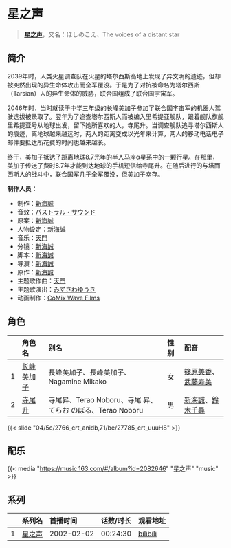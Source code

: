 # 星之声


> <u>**[星之声](https://bgm.tv/subject/1936)**</u>，又名：ほしのこえ、The voices of a distant star

## 简介

2039年时，人类火星调查队在火星的塔尔西斯高地上发现了异文明的遗迹，但却被突然出现的异生命体攻击而全军覆没。于是为了对抗被命名为塔尔西斯（Tarsian）人的异生命体的威胁，联合国组成了联合国宇宙军。

2046年时，当时就读于中学三年级的长峰美加子参加了联合国宇宙军的机器人驾驶选拔被录取了。翌年为了追查塔尔西斯人而被编入里希提亚舰队，跟着舰队旗舰里希提亚号从地球出发，留下她所喜欢的人，寺尾升。当调查舰队追寻塔尔西斯人的痕迹，离地球越来越远时，两人的距离变成以光年来计算，两人的移动电话电子邮件要抵达所花费的时间也越来越长。

终于，美加子抵达了距离地球8.7光年的半人马座α星系中的一颗行星。在那里，美加子传送了费时8.7年才能到达地球的手机短信给寺尾升。在随后进行的与塔而西斯人的战斗中，联合国军几乎全军覆没，但美加子幸存。

**制作人员：**
- 制作：[新海誠](https://bgm.tv/person/2064)
- 音效：[パストラル・サウンド](https://bgm.tv/person/20096)
- 原案：[新海誠](https://bgm.tv/person/2064)
- 人物设定：[新海誠](https://bgm.tv/person/2064)
- 音乐：[天門](https://bgm.tv/person/2065)
- 分镜：[新海誠](https://bgm.tv/person/2064)
- 脚本：[新海誠](https://bgm.tv/person/2064)
- 导演：[新海誠](https://bgm.tv/person/2064)
- 原作：[新海誠](https://bgm.tv/person/2064)
- 主题歌作曲：[天門](https://bgm.tv/person/2065)
- 主题歌演出：[みずさわゆうき](https://bgm.tv/person/14627)
- 动画制作：[CoMix Wave Films](https://bgm.tv/person/2153)

## 角色

|     |   角色名   |   别名  | 性别 |  配音  |
|:--- |:------  |:----      |:---  |:--   |
| 1 | [长峰美加子](https://bgm.tv/character/2766) | 長峰美加子、長峰美加子、Nagamine Mikako | 女 | [篠原美香](https://bgm.tv/person/4527)、[武藤寿美](https://bgm.tv/person/4589) |
| 2 | [寺尾升](https://bgm.tv/character/27785) | 寺尾昇、Terao Noboru、寺尾 昇、てらお のぼる、Terao Noboru | 男 | [新海誠](https://bgm.tv/person/2064)、[鈴木千尋](https://bgm.tv/person/3903) |

{{< slide "04/5c/2766_crt_anidb,71/be/27785_crt_uuuH8" >}}

## 配乐

{{< media "https://music.163.com/#/album?id=2082646"
"星之声"
"music" >}}
## 系列

|     |   系列名   |   首播时间  | 话数/时长  | 观看地址 |
|:---  |:------    |:----      |:---       |:---  |
| 1 |[星之声](https://bgm.tv/subject/1936)| 2002-02-02 | 00:24:30 | [bilibili](https://www.bilibili.com/bangumi/play/ss2544)  |



